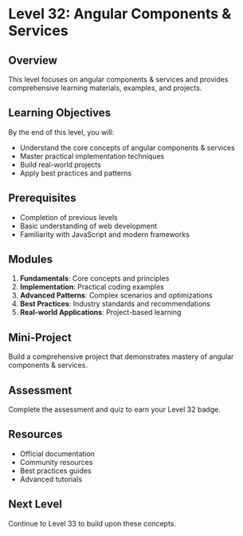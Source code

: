 # Level 32: Angular Components & Services

## Overview
This level focuses on angular components & services and provides comprehensive learning materials, examples, and projects.

## Learning Objectives
By the end of this level, you will:
- Understand the core concepts of angular components & services
- Master practical implementation techniques
- Build real-world projects
- Apply best practices and patterns

## Prerequisites
- Completion of previous levels
- Basic understanding of web development
- Familiarity with JavaScript and modern frameworks

## Modules
1. **Fundamentals**: Core concepts and principles
2. **Implementation**: Practical coding examples
3. **Advanced Patterns**: Complex scenarios and optimizations
4. **Best Practices**: Industry standards and recommendations
5. **Real-world Applications**: Project-based learning

## Mini-Project
Build a comprehensive project that demonstrates mastery of angular components & services.

## Assessment
Complete the assessment and quiz to earn your Level 32 badge.

## Resources
- Official documentation
- Community resources
- Best practices guides
- Advanced tutorials

## Next Level
Continue to Level 33 to build upon these concepts.
